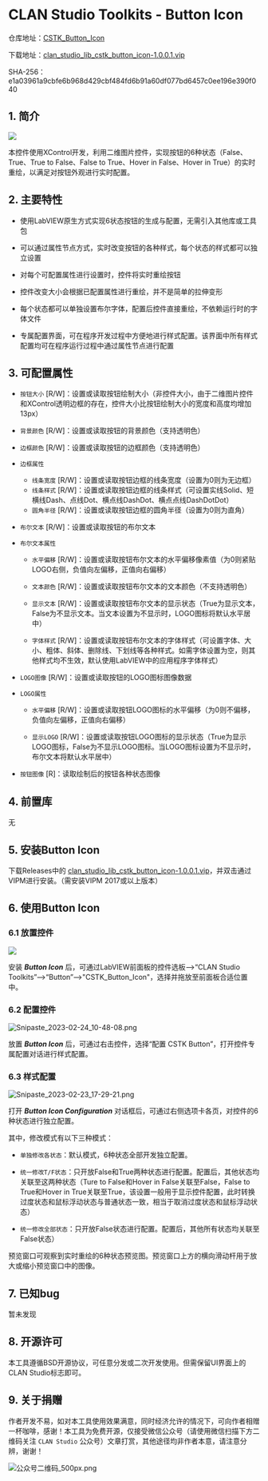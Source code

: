 # CLAN Studio Toolkits - Button Icon

仓库地址：[CSTK_Button_Icon](https://github.com/clan4456/CSTK_Button_Icon)

下载地址：[clan_studio_lib_cstk_button_icon-1.0.0.1.vip](https://github.com/clan4456/CSTK_Button_Icon/releases/download/v1.0.0.1/clan_studio_lib_cstk_button_icon-1.0.0.1.vip)

SHA-256：e1a03961a9cbfe6b968d429cbf484fd6b91a60df077bd6457c0ee196e390f040

## 1. 简介

![](Images/ff04f575c8fffa4fa06ffa6ac666bd5eaed8e589.gif)

本控件使用XControl开发，利用二维图片控件，实现按钮的6种状态（False、True、True to False、False to True、Hover in False、Hover in True）的实时重绘，以满足对按钮外观进行实时配置。

## 2. 主要特性

- 使用LabVIEW原生方式实现6状态按钮的生成与配置，无需引入其他库或工具包

- 可以通过属性节点方式，实时改变按钮的各种样式，每个状态的样式都可以独立设置

- 对每个可配置属性进行设置时，控件将实时重绘按钮

- 控件改变大小会根据已配置属性进行重绘，并不是简单的拉伸变形

- 每个状态都可以单独设置布尔字体，配置后控件直接重绘，不依赖运行时的字体文件

- 专属配置界面，可在程序开发过程中方便地进行样式配置。该界面中所有样式配置均可在程序运行过程中通过属性节点进行配置

## 3. 可配置属性

- `按钮大小` [R/W]：设置或读取按钮绘制大小（非控件大小，由于二维图片控件和XControl透明边框的存在，控件大小比按钮绘制大小的宽度和高度均增加13px）

- `背景颜色` [R/W]：设置或读取按钮的背景颜色（支持透明色）

- `边框颜色` [R/W]：设置或读取按钮的边框颜色（支持透明色）

- `边框属性`
  
  - `线条宽度` [R/W]：设置或读取按钮边框的线条宽度（设置为0则为无边框）
  - `线条样式` [R/W]：设置或读取按钮边框的线条样式（可设置实线Solid、短横线Dash、点线Dot、横点线DashDot、横点点线DashDotDot）
  - `圆角半径` [R/W]：设置或读取按钮边框的圆角半径（设置为0则为直角）

- `布尔文本` [R/W]：设置或读取按钮的布尔文本

- `布尔文本属性`
  
  - `水平偏移` [R/W]：设置或读取按钮布尔文本的水平偏移像素值（为0则紧贴LOGO右侧，负值向左偏移，正值向右偏移）
  
  - `文本颜色` [R/W]：设置或读取按钮布尔文本的文本颜色（不支持透明色）
  
  - `显示文本` [R/W]：设置或读取按钮布尔文本的显示状态（True为显示文本，False为不显示文本。当文本设置为不显示时，LOGO图标将默认水平居中）
  
  - `字体样式` [R/W]：设置或读取按钮布尔文本的字体样式（可设置字体、大小、粗体、斜体、删除线、下划线等各种样式。如需字体设置为空，则其他样式均不生效，默认使用LabVIEW中的应用程序字体样式）

- `LOGO图像` [R/W]：设置或读取按钮的LOGO图标图像数据

- `LOGO属性`
  
  - `水平偏移` [R/W]：设置或读取按钮LOGO图标的水平偏移（为0则不偏移，负值向左偏移，正值向右偏移）
  
  - `显示LOGO` [R/W]：设置或读取按钮LOGO图标的显示状态（True为显示LOGO图标，False为不显示LOGO图标。当LOGO图标设置为不显示时，布尔文本将默认水平居中）

- `按钮图像` [R]：读取绘制后的按钮各种状态图像

## 4. 前置库

无

## 5. 安装Button Icon

下载Releases中的 [clan_studio_lib_cstk_button_icon-1.0.0.1.vip](https://github.com/clan4456/CSTK_Button_Icon/releases/download/v1.0.0.1/clan_studio_lib_cstk_button_icon-1.0.0.1.vip)，并双击通过VIPM进行安装。（需安装VIPM 2017或以上版本）

## 6. 使用Button Icon

### 6.1 放置控件

![](Images/a7783df6b5fc140dae32b327f2b1e7b3b6412e3e.png)

安装 ***Button Icon*** 后，可通过LabVIEW前面板的控件选板-->“CLAN Studio Toolkits”-->“Button”-->"CSTK_Button_Icon"，选择并拖放至前面板合适位置中。

### 6.2 配置控件

![Snipaste_2023-02-24_10-48-08.png](Images/7d35457cdddf8789555d488a866a340bf6a34172.png)

放置 ***Button Icon*** 后，可通过右击控件，选择“配置 CSTK Button”，打开控件专属配置对话进行样式配置。

### 6.3 样式配置

![Snipaste_2023-02-23_17-29-21.png](Images/bd8873a15c121ad355c76ac9025030a6fd1ad6bc.png)

打开 ***Button Icon Configuration*** 对话框后，可通过右侧选项卡各页，对控件的6种状态进行独立配置。

其中，修改模式有以下三种模式：

- `单独修改各状态`：默认模式，6种状态全部开发独立配置。

- `统一修改T/F状态`：只开放False和True两种状态进行配置。配置后，其他状态均关联至这两种状态（Ture to False和Hover in False关联至False，False to True和Hover in True关联至True，该设置一般用于显示控件配置，此时转换过度状态和鼠标浮动状态与普通状态一致，相当于取消过度状态和鼠标浮动状态）

- `统一修改全部状态`：只开放False状态进行配置。配置后，其他所有状态均关联至False状态）

预览窗口可观察到实时重绘的6种状态预览图。预览窗口上方的横向滑动杆用于放大或缩小预览窗口中的图像。

## 7. 已知bug

暂未发现

## 8. 开源许可

本工具遵循BSD开源协议，可任意分发或二次开发使用。但需保留UI界面上的CLAN Studio标志即可。

## 9. 关于捐赠

作者开发不易，如对本工具使用效果满意，同时经济允许的情况下，可向作者相赠一杯咖啡，感谢！本工具为免费开源，仅接受微信公众号（请使用微信扫描下方二维码关注 `CLAN Studio` 公众号）文章打赏，其他途径均非作者本意，请注意分辨，谢谢！

![公众号二维码_500px.png](http://pic2.clan4456.com/clan-picgo-core/images/2022/11/04/%E5%85%AC%E4%BC%97%E5%8F%B7%E4%BA%8C%E7%BB%B4%E7%A0%81_500px-515fa711dc785a71dd8819fa999ebd07.png)
